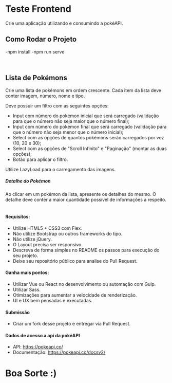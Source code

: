 # Teste Frontend
Crie uma aplicação utilizando e consumindo a pokéAPI.


## Como Rodar o Projeto ##

-npm install
-npm run serve

​
## Lista de Pokémons ##
Crie uma lista de pokémons em ordem crescente. Cada item da lista deve conter imagem, número, nome e tipo.

Deve possuir um filtro com as seguintes opções:
 - Input com número do pokémon inicial que será carregado (validação para que o número não seja maior que o número final);
 - Input com número do pokémon final que será carregado (validação para que o número não seja menor que o número inicial);
 - Select com as opções de quantos pokémons serão carregados por vez (10, 20 e 30);
 - Select com as opções de "Scroll Infinito" e "Paginação" (montar as duas opções);
 - Botão para aplicar o filtro.
 
Utilize LazyLoad para o carregamento das imagens.
​
##### Detalhe do Pokémon ###
Ao clicar em um pokémon da lista, apresente os detalhes do mesmo. O detalhe deve conter a maior quantidade possível de informações a respeito.
​
#### Requisitos:
 - Utilize HTML5 + CSS3 com Flex.
 - Não utilize Bootstrap ou outros frameworks do tipo.
 - Não utilize jQuery.
 - O Layout precisa ser responsivo.
 - Descreva de forma simples no README os passos para execução do seu projeto.
 - Deixe seu repositório público para analise do Pull Request.
​
#### Ganha mais pontos:
 - Utilizar Vue ou React no desenvolvimento ou automação com Gulp.
 - Utilizar Sass.
 - Otimizações para aumentar a velocidade de renderização.
 - UI e UX bem pensadas e executadas.
 
#### Submissão
 - Criar um fork desse projeto e entregar via Pull Request.
​
#### Dados de acesso a api da pokéAPI
 - API: https://pokeapi.co/
 - Documentação: https://pokeapi.co/docsv2/
 
# Boa Sorte :)
